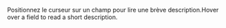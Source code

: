 <span data-ttu-id="bfeb0-101">Positionnez le curseur sur un champ pour lire une brève description.</span><span class="sxs-lookup"><span data-stu-id="bfeb0-101">Hover over a field to read a short description.</span></span>
